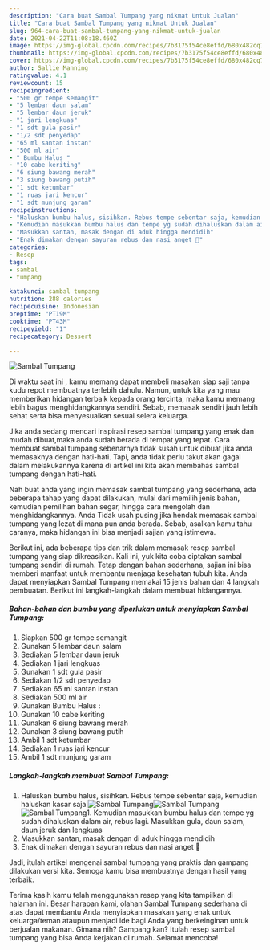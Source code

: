 ```yaml
---
description: "Cara buat Sambal Tumpang yang nikmat Untuk Jualan"
title: "Cara buat Sambal Tumpang yang nikmat Untuk Jualan"
slug: 964-cara-buat-sambal-tumpang-yang-nikmat-untuk-jualan
date: 2021-04-22T11:08:18.460Z
image: https://img-global.cpcdn.com/recipes/7b3175f54ce8effd/680x482cq70/sambal-tumpang-foto-resep-utama.jpg
thumbnail: https://img-global.cpcdn.com/recipes/7b3175f54ce8effd/680x482cq70/sambal-tumpang-foto-resep-utama.jpg
cover: https://img-global.cpcdn.com/recipes/7b3175f54ce8effd/680x482cq70/sambal-tumpang-foto-resep-utama.jpg
author: Sallie Manning
ratingvalue: 4.1
reviewcount: 15
recipeingredient:
- "500 gr tempe semangit"
- "5 lembar daun salam"
- "5 lembar daun jeruk"
- "1 jari lengkuas"
- "1 sdt gula pasir"
- "1/2 sdt penyedap"
- "65 ml santan instan"
- "500 ml air"
- " Bumbu Halus "
- "10 cabe keriting"
- "6 siung bawang merah"
- "3 siung bawang putih"
- "1 sdt ketumbar"
- "1 ruas jari kencur"
- "1 sdt munjung garam"
recipeinstructions:
- "Haluskan bumbu halus, sisihkan. Rebus tempe sebentar saja, kemudian haluskan kasar saja"
- "Kemudian masukkan bumbu halus dan tempe yg sudah dihaluskan dalam air, rebus lagi. Masukkan gula, daun salam, daun jeruk dan lengkuas"
- "Masukkan santan, masak dengan di aduk hingga mendidih"
- "Enak dimakan dengan sayuran rebus dan nasi anget 🤤"
categories:
- Resep
tags:
- sambal
- tumpang

katakunci: sambal tumpang 
nutrition: 288 calories
recipecuisine: Indonesian
preptime: "PT19M"
cooktime: "PT43M"
recipeyield: "1"
recipecategory: Dessert

---
```



![Sambal Tumpang](https://img-global.cpcdn.com/recipes/7b3175f54ce8effd/680x482cq70/sambal-tumpang-foto-resep-utama.jpg)

Di waktu  saat ini , kamu memang dapat membeli masakan siap saji tanpa kudu repot membuatnya terlebih dahulu. Namun, untuk kita yang mau memberikan hidangan terbaik kepada orang tercinta, maka kamu memang lebih bagus menghidangkannya sendiri. Sebab, memasak sendiri jauh lebih sehat serta bisa menyesuaikan sesuai selera keluarga.

Jika anda sedang mencari inspirasi resep sambal tumpang yang enak dan mudah dibuat,maka anda sudah berada di tempat yang tepat. Cara membuat sambal tumpang  sebenarnya tidak susah untuk dibuat jika anda memasaknya dengan hati-hati. Tapi, anda tidak perlu takut akan gagal dalam melakukannya 
karena di artikel ini kita akan membahas sambal tumpang dengan hati-hati.  



Nah buat anda yang ingin memasak sambal tumpang yang sederhana, ada beberapa tahap yang dapat dilakukan, mulai dari memilih jenis bahan, kemudian pemilihan bahan segar, hingga cara mengolah dan menghidangkannya. Anda Tidak usah pusing jika hendak memasak sambal tumpang yang lezat di mana pun anda berada. Sebab, asalkan kamu  tahu caranya, maka hidangan ini bisa menjadi sajian yang istimewa.

Berikut ini, ada beberapa tips dan trik dalam memasak resep sambal tumpang yang siap dikreasikan. Kali ini, yuk kita coba ciptakan sambal tumpang sendiri di rumah. Tetap dengan bahan sederhana, sajian ini bisa memberi manfaat untuk membantu menjaga kesehatan tubuh kita. Anda dapat menyiapkan Sambal Tumpang memakai 15 jenis bahan dan 4 langkah pembuatan. Berikut ini langkah-langkah dalam membuat hidangannya.

<!--inarticleads1-->

##### Bahan-bahan dan bumbu yang diperlukan untuk menyiapkan Sambal Tumpang:

1. Siapkan 500 gr tempe semangit
1. Gunakan 5 lembar daun salam
1. Sediakan 5 lembar daun jeruk
1. Sediakan 1 jari lengkuas
1. Gunakan 1 sdt gula pasir
1. Sediakan 1/2 sdt penyedap
1. Sediakan 65 ml santan instan
1. Sediakan 500 ml air
1. Gunakan  Bumbu Halus :
1. Gunakan 10 cabe keriting
1. Gunakan 6 siung bawang merah
1. Gunakan 3 siung bawang putih
1. Ambil 1 sdt ketumbar
1. Sediakan 1 ruas jari kencur
1. Ambil 1 sdt munjung garam




<!--inarticleads2-->

##### Langkah-langkah membuat Sambal Tumpang:

1. Haluskan bumbu halus, sisihkan. Rebus tempe sebentar saja, kemudian haluskan kasar saja
<img src="https://img-global.cpcdn.com/steps/e3e4c50717d65c60/160x128cq70/sambal-tumpang-langkah-memasak-1-foto.jpg" alt="Sambal Tumpang"><img src="https://img-global.cpcdn.com/steps/473276da69047626/160x128cq70/sambal-tumpang-langkah-memasak-1-foto.jpg" alt="Sambal Tumpang"><img src="https://img-global.cpcdn.com/steps/67571d1104a48e25/160x128cq70/sambal-tumpang-langkah-memasak-1-foto.jpg" alt="Sambal Tumpang">1. Kemudian masukkan bumbu halus dan tempe yg sudah dihaluskan dalam air, rebus lagi. Masukkan gula, daun salam, daun jeruk dan lengkuas
1. Masukkan santan, masak dengan di aduk hingga mendidih
1. Enak dimakan dengan sayuran rebus dan nasi anget 🤤




Jadi, itulah artikel mengenai  sambal tumpang  yang praktis dan gampang dilakukan versi kita. Semoga kamu bisa membuatnya dengan hasil yang terbaik. 

Terima kasih kamu telah menggunakan resep yang kita tampilkan di halaman ini. Besar harapan kami, olahan  Sambal Tumpang sederhana di atas dapat membantu Anda menyiapkan masakan yang enak untuk keluarga/teman ataupun menjadi ide bagi Anda yang berkeinginan untuk berjualan makanan. Gimana nih? Gampang kan? Itulah resep sambal tumpang yang bisa Anda kerjakan di rumah. Selamat mencoba!

